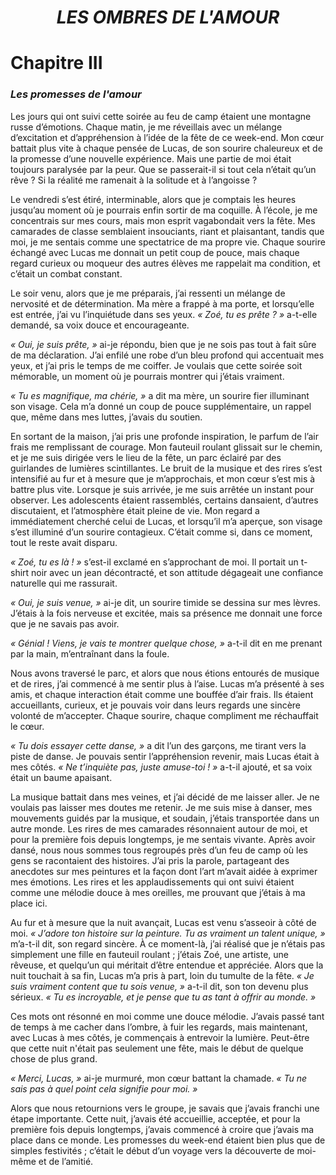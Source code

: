 <div align="center">

<h1><b><i>LES OMBRES DE L'AMOUR</i></b></h1>

</div>

# Chapitre III

### *Les promesses de l'amour*

Les jours qui ont suivi cette soirée au feu de camp étaient une montagne russe d’émotions. Chaque matin, je me réveillais avec un mélange d’excitation et d’appréhension à l’idée de la fête de ce week-end. Mon cœur battait plus vite à chaque pensée de Lucas, de son sourire chaleureux et de la promesse d’une nouvelle expérience. Mais une partie de moi était toujours paralysée par la peur. Que se passerait-il si tout cela n’était qu’un rêve ? Si la réalité me ramenait à la solitude et à l’angoisse ?

Le vendredi s’est étiré, interminable, alors que je comptais les heures jusqu’au moment où je pourrais enfin sortir de ma coquille. À l’école, je me concentrais sur mes cours, mais mon esprit vagabondait vers la fête. Mes camarades de classe semblaient insouciants, riant et plaisantant, tandis que moi, je me sentais comme une spectatrice de ma propre vie. Chaque sourire échangé avec Lucas me donnait un petit coup de pouce, mais chaque regard curieux ou moqueur des autres élèves me rappelait ma condition, et c’était un combat constant.

Le soir venu, alors que je me préparais, j’ai ressenti un mélange de nervosité et de détermination. Ma mère a frappé à ma porte, et lorsqu’elle est entrée, j’ai vu l’inquiétude dans ses yeux. *« Zoé, tu es prête ? »* a-t-elle demandé, sa voix douce et encourageante.

*« Oui, je suis prête, »* ai-je répondu, bien que je ne sois pas tout à fait sûre de ma déclaration. J’ai enfilé une robe d’un bleu profond qui accentuait mes yeux, et j’ai pris le temps de me coiffer. Je voulais que cette soirée soit mémorable, un moment où je pourrais montrer qui j’étais vraiment.

*« Tu es magnifique, ma chérie, »* a dit ma mère, un sourire fier illuminant son visage. Cela m’a donné un coup de pouce supplémentaire, un rappel que, même dans mes luttes, j’avais du soutien.

En sortant de la maison, j’ai pris une profonde inspiration, le parfum de l’air frais me remplissant de courage. Mon fauteuil roulant glissait sur le chemin, et je me suis dirigée vers le lieu de la fête, un parc éclairé par des guirlandes de lumières scintillantes. Le bruit de la musique et des rires s’est intensifié au fur et à mesure que je m’approchais, et mon cœur s’est mis à battre plus vite.
Lorsque je suis arrivée, je me suis arrêtée un instant pour observer. Les adolescents étaient rassemblés, certains dansaient, d’autres discutaient, et l’atmosphère était pleine de vie. Mon regard a immédiatement cherché celui de Lucas, et lorsqu’il m’a aperçue, son visage s’est illuminé d’un sourire contagieux. C’était comme si, dans ce moment, tout le reste avait disparu.

*« Zoé, tu es là ! »* s’est-il exclamé en s’approchant de moi. Il portait un t-shirt noir avec un jean décontracté, et son attitude dégageait une confiance naturelle qui me rassurait.

*« Oui, je suis venue, »* ai-je dit, un sourire timide se dessina sur mes lèvres. J’étais à la fois nerveuse et excitée, mais sa présence me donnait une force que je ne savais pas avoir.

*« Génial ! Viens, je vais te montrer quelque chose, »* a-t-il dit en me prenant par la main, m’entraînant dans la foule.

Nous avons traversé le parc, et alors que nous étions entourés de musique et de rires, j’ai commencé à me sentir plus à l’aise. Lucas m’a présenté à ses amis, et chaque interaction était comme une bouffée d’air frais. Ils étaient accueillants, curieux, et je pouvais voir dans leurs regards une sincère volonté de m’accepter. Chaque sourire, chaque compliment me réchauffait le cœur.

*« Tu dois essayer cette danse, »* a dit l’un des garçons, me tirant vers la piste de danse. Je pouvais sentir l’appréhension revenir, mais Lucas était à mes côtés. *« Ne t’inquiète pas, juste amuse-toi ! »* a-t-il ajouté, et sa voix était un baume apaisant.

La musique battait dans mes veines, et j’ai décidé de me laisser aller. Je ne voulais pas laisser mes doutes me retenir. Je me suis mise à danser, mes mouvements guidés par la musique, et soudain, j’étais transportée dans un autre monde. Les rires de mes camarades résonnaient autour de moi, et pour la première fois depuis longtemps, je me sentais vivante.
Après avoir dansé, nous nous sommes tous regroupés près d’un feu de camp où les gens se racontaient des histoires. J’ai pris la parole, partageant des anecdotes sur mes peintures et la façon dont l’art m’avait aidée à exprimer mes émotions. Les rires et les applaudissements qui ont suivi étaient comme une mélodie douce à mes oreilles, me prouvant que j’étais à ma place ici.

Au fur et à mesure que la nuit avançait, Lucas est venu s’asseoir à côté de moi. *« J’adore ton histoire sur la peinture. Tu as vraiment un talent unique, »* m’a-t-il dit, son regard sincère. À ce moment-là, j’ai réalisé que je n’étais pas simplement une fille en fauteuil roulant ; j’étais Zoé, une artiste, une rêveuse, et quelqu’un qui méritait d’être entendue et appréciée.
Alors que la nuit touchait à sa fin, Lucas m’a pris à part, loin du tumulte de la fête. *« Je suis vraiment content que tu sois venue, »* a-t-il dit, son ton devenu plus sérieux. *« Tu es incroyable, et je pense que tu as tant à offrir au monde. »*

Ces mots ont résonné en moi comme une douce mélodie. J’avais passé tant de temps à me cacher dans l’ombre, à fuir les regards, mais maintenant, avec Lucas à mes côtés, je commençais à entrevoir la lumière. Peut-être que cette nuit n'était pas seulement une fête, mais le début de quelque chose de plus grand.

*« Merci, Lucas, »* ai-je murmuré, mon cœur battant la chamade. *« Tu ne sais pas à quel point cela signifie pour moi. »*

Alors que nous retournions vers le groupe, je savais que j’avais franchi une étape importante. Cette nuit, j’avais été accueillie, acceptée, et pour la première fois depuis longtemps, j’avais commencé à croire que j’avais ma place dans ce monde. Les promesses du week-end étaient bien plus que de simples festivités ; c’était le début d’un voyage vers la découverte de moi-même et de l’amitié.

